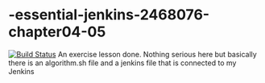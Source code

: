 # -essential-jenkins-2468076-chapter04-05
[![Build Status](http://ec2-3-221-250-182.compute-1.amazonaws.com/buildStatus/icon?job=chapter03-01)](http://ec2-3-221-250-182.compute-1.amazonaws.com/job/chapter03-01/)
An exercise lesson done. Nothing serious here but basically there is an algorithm.sh file and a jenkins file that is connected to my Jenkins 
